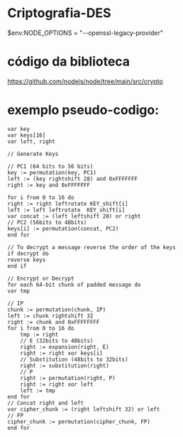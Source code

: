 # Criptografia-DES

 $env:NODE_OPTIONS = "--openssl-legacy-provider"

# código da biblioteca
https://github.com/nodejs/node/tree/main/src/crypto

# exemplo pseudo-codigo:

	var key 
	var keys[16]
	var left, right

	// Generate Keys

	// PC1 (64 bits to 56 bits) 
	key := permutation(key, PC1)
	left := (key rightshift 28) and 0xFFFFFFF
	right := key and 0xFFFFFFF

	for i from 0 to 16 do
	right := right leftrotate KEY_shift[i]
	left := left leftrotate  KEY_shift[i]
	var concat := (left leftshift 28) or right
	// PC2 (56bits to 48bits)
	keys[i] := permutation(concat, PC2)
	end for

	// To decrypt a message reverse the order of the keys
	if decrypt do
	reverse keys
	end if

	// Encrypt or Decrypt
	for each 64-bit chunk of padded message do
	var tmp

	// IP
	chunk := permutation(chunk, IP)
	left := chunk rightshift 32
	right := chunk and 0xFFFFFFFF
	for i from 0 to 16 do
		tmp := right
		// E (32bits to 48bits)
		right := expansion(right, E)
		right := right xor keys[i]
		// Substitution (48bits to 32bits)
		right := substitution(right)
		// P
		right := permutation(right, P)
		right := right xor left
		left := tmp
	end for
	// Concat right and left
	var cipher_chunk := (right leftshift 32) or left
	// FP
	cipher_chunk := permutation(cipher_chunk, FP)
	end for
